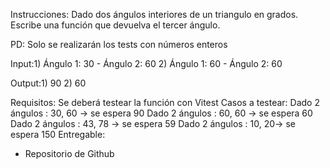 Instrucciones:
Dado dos ángulos interiores de un triangulo en grados.
Escribe una función que devuelva el tercer ángulo.

PD: Solo se realizarán los tests con números enteros

Input:1) Ángulo 1: 30 - Ángulo 2: 60
2) Ángulo 1: 60 - Ángulo 2: 60

Output:1) 90
2) 60

Requisitos:
Se deberá testear la función con Vitest
Casos a testear:
Dado 2 ángulos : 30, 60 -> se espera 90
Dado 2 ángulos : 60, 60 -> se espera 60
Dado 2 ángulos : 43, 78 -> se espera 59
Dado 2 ángulos : 10, 20-> se espera 150
Entregable:
- Repositorio de Github